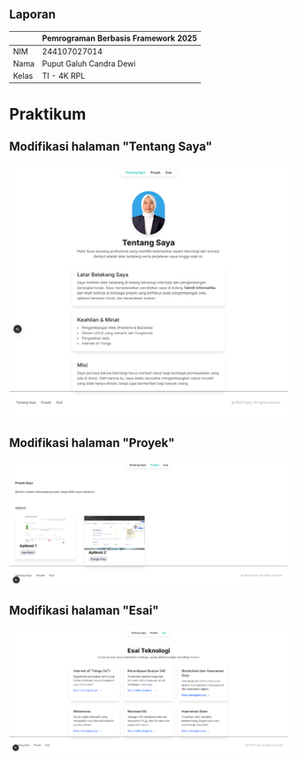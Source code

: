 ## Laporan 

|  | Pemrograman Berbasis Framework 2025 |
|--|--|
| NIM |  244107027014|
| Nama |  Puput Galuh Candra Dewi |
| Kelas | TI - 4K RPL |

# Praktikum 

## Modifikasi halaman "Tentang Saya"

![Screenshot](img/1.png)

## Modifikasi halaman "Proyek"

![Screenshot](img/2.png)

## Modifikasi halaman "Esai"

![Screenshot](img/3.png)